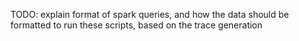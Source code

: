 TODO: explain format of spark queries, and how the data should be formatted to run these scripts, based on the trace generation